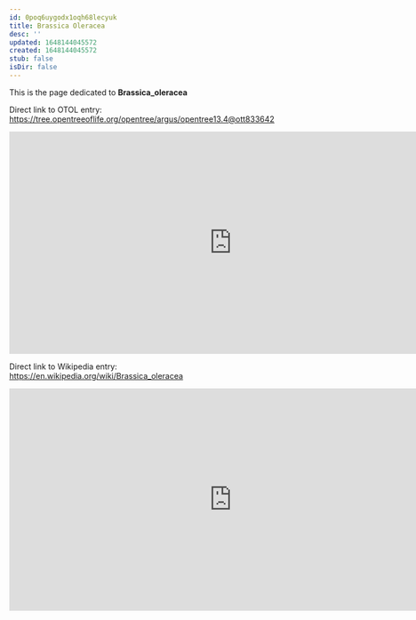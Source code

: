 ```yaml
---
id: 0poq6uygodx1oqh68lecyuk
title: Brassica Oleracea
desc: ''
updated: 1648144045572
created: 1648144045572
stub: false
isDir: false
---
```

This is the page dedicated to **Brassica_oleracea**


Direct link to OTOL entry: https://tree.opentreeoflife.org/opentree/argus/opentree13.4@ott833642



<html>
    <body>
    <iframe src="https://tree.opentreeoflife.org/opentree/argus/opentree13.4@ott833642"
    width="800" height="400" frameborder="0" allowfullscreen> </iframe>
    </body>
</html>
    


Direct link to Wikipedia entry: https://en.wikipedia.org/wiki/Brassica_oleracea



<html>
    <body>
    <iframe src="https://en.wikipedia.org/wiki/Brassica_oleracea"
    width="800" height="400" frameborder="0" allowfullscreen> </iframe>
    </body>
</html>
    
